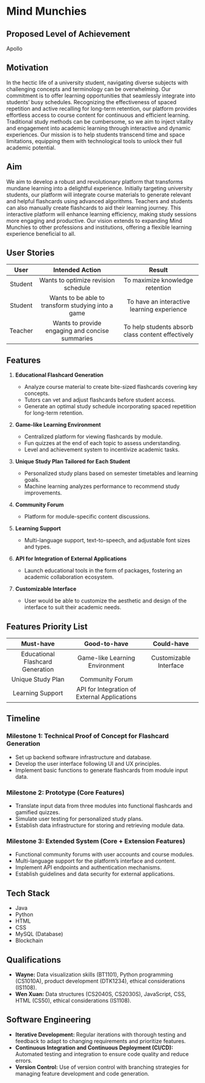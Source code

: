 # Mind Munchies

## Proposed Level of Achievement
Apollo

## Motivation
In the hectic life of a university student, navigating diverse subjects with challenging concepts and terminology can be overwhelming. Our commitment is to offer learning opportunities that seamlessly integrate into students’ busy schedules. Recognizing the effectiveness of spaced repetition and active recalling for long-term retention, our platform provides effortless access to course content for continuous and efficient learning. Traditional study methods can be cumbersome, so we aim to inject vitality and engagement into academic learning through interactive and dynamic experiences. Our mission is to help students transcend time and space limitations, equipping them with technological tools to unlock their full academic potential.

## Aim
We aim to develop a robust and revolutionary platform that transforms mundane learning into a delightful experience. Initially targeting university students, our platform will integrate course materials to generate relevant and helpful flashcards using advanced algorithms. Teachers and students can also manually create flashcards to aid their learning journey. This interactive platform will enhance learning efficiency, making study sessions more engaging and productive. Our vision extends to expanding Mind Munchies to other professions and institutions, offering a flexible learning experience beneficial to all.

## User Stories
| User        | Intended Action           | Result |
| :-------------: |:-------------:| :-----:|
| Student      | Wants to optimize revision schedule | To maximize knowledge retention |
| Student      | Wants to be able to transform studying into a game      |  To have an interactive learning experience |
| Teacher | Wants to provide engaging and concise summaries     |  To help students absorb class content effectively |


## Features
1. **Educational Flashcard Generation**
   - Analyze course material to create bite-sized flashcards covering key concepts.
   - Tutors can vet and adjust flashcards before student access.
   - Generate an optimal study schedule incorporating spaced repetition for long-term retention.

2. **Game-like Learning Environment**
   - Centralized platform for viewing flashcards by module.
   - Fun quizzes at the end of each topic to assess understanding.
   - Level and achievement system to incentivize academic tasks.

3. **Unique Study Plan Tailored for Each Student**
   - Personalized study plans based on semester timetables and learning goals.
   - Machine learning analyzes performance to recommend study improvements.

4. **Community Forum**
   - Platform for module-specific content discussions.

5. **Learning Support**
   - Multi-language support, text-to-speech, and adjustable font sizes and types.

6. **API for Integration of External Applications**
   - Launch educational tools in the form of packages, fostering an academic collaboration ecosystem.
  
7. **Customizable Interface**
   - User would be able to customize the aesthetic and design of the interface to suit their academic needs.

## Features Priority List
| Must-have        | Good-to-have          | Could-have |
| :-------------: |:-------------:| :-----:|
| Educational Flashcard Generation      | Game-like Learning Environment | Customizable Interface |
| Unique Study Plan      | Community Forum    |   |
| Learning Support | API for Integration of External Applications     |   |

## Timeline

### Milestone 1: Technical Proof of Concept for Flashcard Generation
- Set up backend software infrastructure and database.
- Develop the user interface following UI and UX principles.
- Implement basic functions to generate flashcards from module input data.

### Milestone 2: Prototype (Core Features)
- Translate input data from three modules into functional flashcards and gamified quizzes.
- Simulate user testing for personalized study plans.
- Establish data infrastructure for storing and retrieving module data.

### Milestone 3: Extended System (Core + Extension Features)
- Functional community forums with user accounts and course modules.
- Multi-language support for the platform’s interface and content.
- Implement API endpoints and authentication mechanisms.
- Establish guidelines and data security for external applications.

## Tech Stack
- Java
- Python
- HTML
- CSS
- MySQL (Database)
- Blockchain

## Qualifications
- **Wayne:** Data visualization skills (BT1101), Python programming (CS1010A), product development (DTK1234), ethical considerations (IS1108).
- **Wen Xuan:** Data structures (CS2040S, CS2030S), JavaScript, CSS, HTML (CS50), ethical considerations (IS1108).

## Software Engineering
- **Iterative Development:** Regular iterations with thorough testing and feedback to adapt to changing requirements and prioritize features.
- **Continuous Integration and Continuous Deployment (CI/CD):** Automated testing and integration to ensure code quality and reduce errors.
- **Version Control:** Use of version control with branching strategies for managing feature development and code generation.
